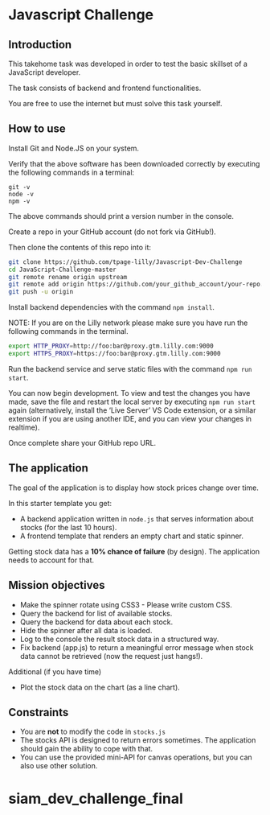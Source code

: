 # Javascript Challenge 


## Introduction

This takehome task was developed in order to test the basic skillset of a JavaScript developer.

The task consists of backend and frontend functionalities.

You are free to use the internet but must solve this task yourself.

## How to use

Install Git and Node.JS on your system.

Verify that the above software has been downloaded correctly by executing the following commands in a terminal:

`git -v`\
`node -v`\
`npm -v`

The above commands should print a version number in the console.


Create a repo in your GitHub account (do not fork via GitHub!).

Then clone the contents of this repo into it:
```sh
git clone https://github.com/tpage-lilly/Javascript-Dev-Challenge
cd JavaScript-Challenge-master
git remote rename origin upstream
git remote add origin https://github.com/your_github_account/your-repo.git
git push -u origin
```

Install backend dependencies with the command `npm install`.

NOTE: If you are on the Lilly network please make sure you have run the following commands in the terminal.
```bash
export HTTP_PROXY=http://foo:bar@proxy.gtm.lilly.com:9000 
export HTTPS_PROXY=https://foo:bar@proxy.gtm.lilly.com:9000
```
 
Run the backend service and serve static files with the command `npm run start`.

You can now begin development. To view and test the changes you have made, save the file and restart the local server by executing `npm run start` again (alternatively, install the ‘Live Server’ VS Code extension, or a similar extension if you are using another IDE, and you can view your changes in realtime).

Once complete share your GitHub repo URL.

## The application

The goal of the application is to display how stock prices change over time.

In this starter template you get:
* A backend application written in `node.js` that serves information about stocks (for the last 10 hours).
* A frontend template that renders an empty chart and static spinner.

Getting stock data has a **10% chance of failure** (by design). The application needs to account for that.

## Mission objectives

* Make the spinner rotate using CSS3 - Please write custom CSS.
* Query the backend for list of available stocks.
* Query the backend for data about each stock.
* Hide the spinner after all data is loaded.
* Log to the console the result stock data in a structured way.
* Fix backend (app.js) to return a meaningful error message when stock data cannot be retrieved (now the request just hangs!).

Additional (if you have time)
* Plot the stock data on the chart (as a line chart).

## Constraints
* You are **not** to modify the code in `stocks.js`
* The stocks API is designed to return errors sometimes. The application should gain the ability to cope with that.
* You can use the provided mini-API for canvas operations, but you can also use other solution.
# siam_dev_challenge_final
